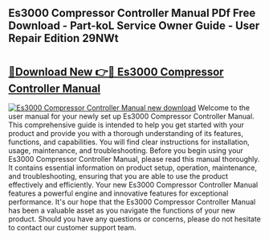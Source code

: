 ## Es3000 Compressor Controller Manual PDf Free Download - Part-koL Service Owner Guide - User Repair Edition 29NWt

# <h2><a href="http://bc26729.oget.top/?id=Es3000+Compressor+Controller+Manual">🔗Download New 👉🔴 Es3000 Compressor Controller Manual</a></h2>

[![Es3000 Compressor Controller Manual new download](https://i.imgur.com/5g1atiW.png)](http://bc26729.oget.top/?id=Es3000+Compressor+Controller+Manual)
Welcome to the user manual for your newly set up Es3000 Compressor Controller Manual. This comprehensive guide is intended to help you get started with your product and provide you with a thorough understanding of its features, functions, and capabilities. You will find clear instructions for installation, usage, maintenance, and troubleshooting. Before you begin using your Es3000 Compressor Controller Manual, please read this manual thoroughly. It contains essential information on product setup, operation, maintenance, and troubleshooting, ensuring that you are able to use the product effectively and efficiently. Your new Es3000 Compressor Controller Manual features a powerful engine and innovative features for exceptional performance. It's our hope that the Es3000 Compressor Controller Manual has been a valuable asset as you navigate the functions of your new product. Should you have any questions or concerns, please do not hesitate to contact our customer support team.
